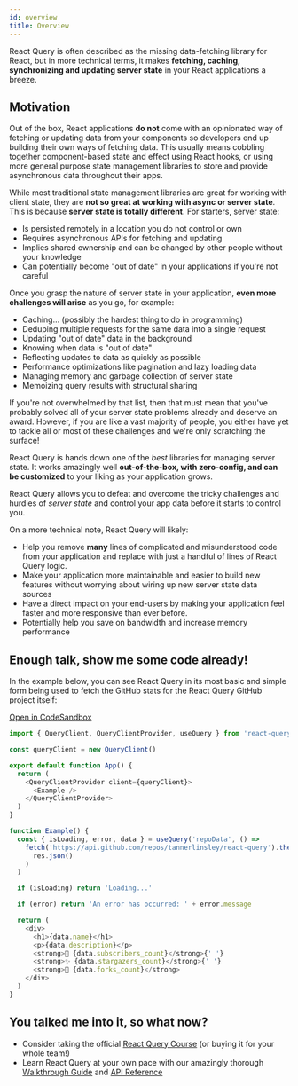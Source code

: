 ```yaml
---
id: overview
title: Overview
---
```


React Query is often described as the missing data-fetching library for React, but in more technical terms, it makes **fetching, caching, synchronizing and updating server state** in your React applications a breeze.

## Motivation

Out of the box, React applications **do not** come with an opinionated way of fetching or updating data from your components so developers end up building their own ways of fetching data. This usually means cobbling together component-based state and effect using React hooks, or using more general purpose state management libraries to store and provide asynchronous data throughout their apps.

While most traditional state management libraries are great for working with client state, they are **not so great at working with async or server state**. This is because **server state is totally different**. For starters, server state:

- Is persisted remotely in a location you do not control or own
- Requires asynchronous APIs for fetching and updating
- Implies shared ownership and can be changed by other people without your knowledge
- Can potentially become "out of date" in your applications if you're not careful

Once you grasp the nature of server state in your application, **even more challenges will arise** as you go, for example:

- Caching... (possibly the hardest thing to do in programming)
- Deduping multiple requests for the same data into a single request
- Updating "out of date" data in the background
- Knowing when data is "out of date"
- Reflecting updates to data as quickly as possible
- Performance optimizations like pagination and lazy loading data
- Managing memory and garbage collection of server state
- Memoizing query results with structural sharing

If you're not overwhelmed by that list, then that must mean that you've probably solved all of your server state problems already and deserve an award. However, if you are like a vast majority of people, you either have yet to tackle all or most of these challenges and we're only scratching the surface!

React Query is hands down one of the _best_ libraries for managing server state. It works amazingly well **out-of-the-box, with zero-config, and can be customized** to your liking as your application grows.

React Query allows you to defeat and overcome the tricky challenges and hurdles of _server state_ and control your app data before it starts to control you.

On a more technical note, React Query will likely:

- Help you remove **many** lines of complicated and misunderstood code from your application and replace with just a handful of lines of React Query logic.
- Make your application more maintainable and easier to build new features without worrying about wiring up new server state data sources
- Have a direct impact on your end-users by making your application feel faster and more responsive than ever before.
- Potentially help you save on bandwidth and increase memory performance

## Enough talk, show me some code already!

In the example below, you can see React Query in its most basic and simple form being used to fetch the GitHub stats for the React Query GitHub project itself:

[Open in CodeSandbox](https://codesandbox.io/s/github/tannerlinsley/react-query/tree/master/examples/simple)

```js
import { QueryClient, QueryClientProvider, useQuery } from 'react-query'

const queryClient = new QueryClient()

export default function App() {
  return (
    <QueryClientProvider client={queryClient}>
      <Example />
    </QueryClientProvider>
  )
}

function Example() {
  const { isLoading, error, data } = useQuery('repoData', () =>
    fetch('https://api.github.com/repos/tannerlinsley/react-query').then(res =>
      res.json()
    )
  )

  if (isLoading) return 'Loading...'

  if (error) return 'An error has occurred: ' + error.message

  return (
    <div>
      <h1>{data.name}</h1>
      <p>{data.description}</p>
      <strong>👀 {data.subscribers_count}</strong>{' '}
      <strong>✨ {data.stargazers_count}</strong>{' '}
      <strong>🍴 {data.forks_count}</strong>
    </div>
  )
}
```

## You talked me into it, so what now?

- Consider taking the official [React Query Course](https://ui.dev/react-query?from=tanstack) (or buying it for your whole team!)
- Learn React Query at your own pace with our amazingly thorough [Walkthrough Guide](../installation) and [API Reference](../reference/useQuery)
